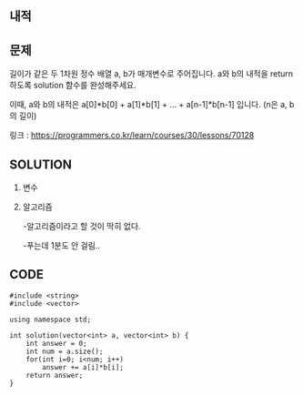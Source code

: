 내적
------------------


문제
----

길이가 같은 두 1차원 정수 배열 a, b가 매개변수로 주어집니다. a와 b의 내적을 return 하도록 solution 함수를 완성해주세요.

이때, a와 b의 내적은 a[0]*b[0] + a[1]*b[1] + ... + a[n-1]*b[n-1] 입니다. (n은 a, b의 길이)



링크 : <https://programmers.co.kr/learn/courses/30/lessons/70128>


SOLUTION
---------
1. 변수

   
   
2. 알고리즘

   -알고리즘이라고 할 것이 딱히 없다.
   
   -푸는데 1분도 안 걸림..
   


CODE
----
```{.cpp}
#include <string>
#include <vector>

using namespace std;

int solution(vector<int> a, vector<int> b) {
    int answer = 0;
    int num = a.size();
    for(int i=0; i<num; i++)
        answer += a[i]*b[i];
    return answer;
}
